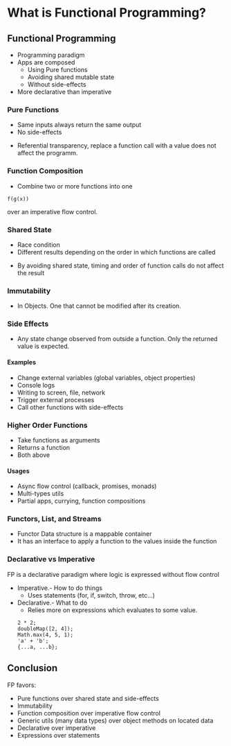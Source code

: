 # What is Functional Programming?

## Functional Programming
- Programming paradigm
- Apps are composed 
    - Using Pure functions
    - Avoiding shared mutable state
    - Without side-effects
- More declarative than imperative

### Pure Functions
- Same inputs always return the same output
- No side-effects

* Referential transparency, replace a function call with a value does not affect the programm.

### Function Composition
- Combine two or more functions into one
```
f(g(x))
```
over an imperative flow control.

### Shared State
- Race condition
- Different results depending on the order in which functions are called

* By avoiding shared state, timing and order of function calls do not affect the result

### Immutability
- In Objects. One that cannot be modified after its creation.

### Side Effects
- Any state change observed from outside a function. Only the returned value is expected.

#### Examples
- Change external variables (global variables, object properties)
- Console logs
- Writing to screen, file, network
- Trigger external processes
- Call other functions with side-effects

### Higher Order Functions
- Take functions as arguments
- Returns a function
- Both above

#### Usages
- Async flow control (callback, promises, monads)
- Multi-types utils
- Partial apps, currying, function compositions

### Functors, List, and Streams
- Functor Data structure is a mappable container
- It has an interface to apply a function to the values inside the function

### Declarative vs Imperative

FP is a declarative paradigm where logic is expressed without flow control

- Imperative.- How to do things
    - Uses statements (for, if, switch, throw, etc...)
- Declarative.-  What to do
    - Relies more on expressions which evaluates to some value.
    ```
  2 * 2;
  doubleMap([2, 4]);
  Math.max(4, 5, 1);
  'a' + 'b';
  {...a, ...b};
  ```
## Conclusion
FP favors:
- Pure functions over shared state and side-effects
- Immutability
- Function composition over imperative flow control
- Generic utils (many data types) over object methods on located data
- Declarative over imperative
- Expressions over statements

